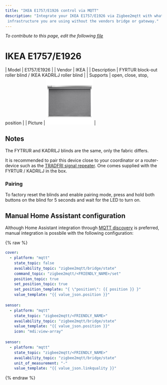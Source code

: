 ```yaml
---
title: "IKEA E1757/E1926 control via MQTT"
description: "Integrate your IKEA E1757/E1926 via Zigbee2mqtt with whatever smart home
 infrastructure you are using without the vendors bridge or gateway."
---
```


*To contribute to this page, edit the following
[file](https://github.com/Koenkk/zigbee2mqtt.io/blob/master/docs/devices/E1757_E1926.md)*

# IKEA E1757/E1926

| Model | E1757/E1926  |
| Vendor  | IKEA  |
| Description | FYRTUR block-out roller blind / IKEA KADRILJ roller blind |
| Supports | open, close, stop, position |
| Picture | ![IKEA E1603/Es1702](../images/devices/E1757-E1926.jpg) |

## Notes
The FYTRUR and KADRILJ blinds are the same, only the fabric differs.

It is recommended to pair this device close to your coordinator or a router-device such as the [TRADFRI signal repeater](../devices/E1746.html). One comes supplied with the FYRTUR / KADRILJ in the box.


### Pairing
To factory reset the blinds and enable pairing mode, press and hold both buttons
on the blind for 5 seconds and wait for the LED to turn on.


## Manual Home Assistant configuration
Although Home Assistant integration through [MQTT discovery](../integration/home_assistant) is preferred,
manual integration is possbile with the following configuration:


{% raw %}
```yaml
cover:
  - platform: "mqtt"
    state_topic: false
    availability_topic: "zigbee2mqtt/bridge/state"
    command_topic: "zigbee2mqtt/<FRIENDLY_NAME>/set"
    position_topic: true
    set_position_topic: true
    set_position_template: "{ \"position\": {{ position }} }"
    value_template: "{{ value_json.position }}"

sensor:
  - platform: "mqtt"
    state_topic: "zigbee2mqtt/<FRIENDLY_NAME>"
    availability_topic: "zigbee2mqtt/bridge/state"
    value_template: "{{ value_json.position }}"
    icon: "mdi:view-array"

sensor:
  - platform: "mqtt"
    state_topic: "zigbee2mqtt/<FRIENDLY_NAME>"
    availability_topic: "zigbee2mqtt/bridge/state"
    unit_of_measurement: "-"
    value_template: "{{ value_json.linkquality }}"
```
{% endraw %}
